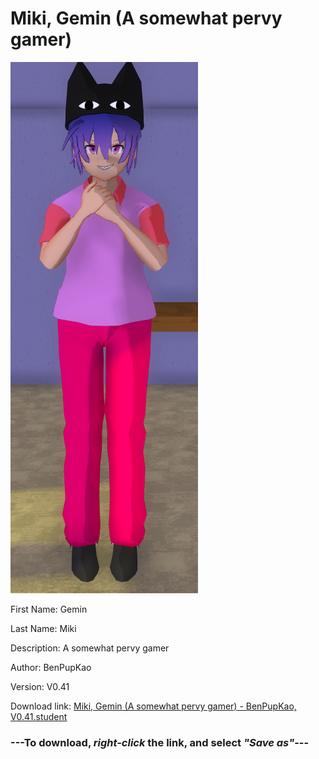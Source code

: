 # Miki, Gemin (A somewhat pervy gamer)

<img src = "https://raw.githubusercontent.com/Arbiter1223/Daigaku-Gurashi-Custom-Students/master/Students/Files/Miki%2C%20Gemin%20(A%20somewhat%20pervy%20gamer).png">

First Name: Gemin

Last Name: Miki

Description: A somewhat pervy gamer

Author: BenPupKao

Version: V0.41

Download link: <a href="https://raw.githubusercontent.com/Arbiter1223/Daigaku-Gurashi-Custom-Students/master/Students/Files/Miki%2C%20Gemin%20(A%20somewhat%20pervy%20gamer)%20-%20BenPupKao%2C%20V0.41.student">Miki, Gemin (A somewhat pervy gamer) - BenPupKao, V0.41.student</a>

### ---**To download, _right-click_ the link, and select _"Save as"_**---
